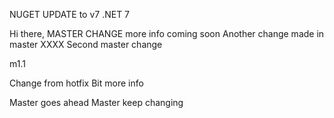 NUGET UPDATE to v7
.NET 7

Hi there, MASTER CHANGE
more info coming soon
Another change made in master XXXX
Second master change

m1.1

Change from hotfix
Bit more info

Master goes ahead
Master keep changing